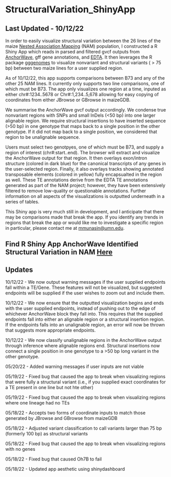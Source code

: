 # StructuralVariation_ShinyApp

## Last Updated - 10/12/22

In order to easily visualize structural variation between the 26 lines of the maize [Nested Association Mapping](https://www.science.org/doi/10.1126/science.abg5289) (NAM) population, I constructed a R Shiny App which reads in parsed and filtered gvcf outputs from [AnchorWave](https://github.com/baoxingsong/AnchorWave), gff gene annotations, and [EDTA](https://github.com/oushujun/EDTA). It then leverages the R package [gggenomes](https://github.com/thackl/gggenomes) to visualize nonvariant and structural variants ( > 75 bp) between two maize lines for a user supplied region.

As of 10/12/22, this app supports comparisons between B73 and any of the other 25 NAM lines. It currently only supports two line comparisons, one of which must be B73. The app only visualizes one region at a time, inputed as either chr#:1234..5678 or Chr#:1,234..5,678 allowing for easy copying of coordinates from either JBrowse or GBrowse in maizeGDB. 

We summarise the AnchorWave gvcf output accordingly. We condense true nonvariant regions with SNPs and small InDels (<50 bp) into one larger alignable region. We require structural insertions to have inserted sequence (>50 bp) in one genotype that maps back to a single position in the other genotype. If it did not map back to a single position, we considered that region to be unalignable sequence. 

Users must select two genotpyes, one of which must be B73, and supply a region of interest (chr#:start..end). The browser will extract and visualize the AnchorWave output for that region. It then overlays exon/intron structure (colored in dark blue) for the canonical transcripts of any genes in the user-selected region. Finally, it also overlays tracks showing annotated transposable elements (colored in yellow) fully encapsualted in the region as well. These TE annotations derive from the EDTA TE annotations generated as part of the NAM project; however, they have been extensively filtered to remove low-quality or questionable annotations. Further information on all aspects of the visualizations is outputted underneath in a series of tables. 

This Shiny app is very much still in development, and I anticipate that there may be comparisons made that break the app. If you identify any trends in regions that break the app or would like me to investigate a specific region in particular, please contact me at mmunasin@umn.edu. 

## Find R Shiny App AnchorWave Identified Structural Variation in NAM [Here](https://mmunasin.shinyapps.io/nam_sv/)

## Updates
10/12/22 - We now output warning messages if the user supplied endpoints fall within a TE/Gene. These features will not be visualized, but suggested endpoints will be supplied if the user wishes to zoom out and include them.

10/12/22 - We now ensure that the outputted visualization begins and ends with the user supplied endpoints, instead of pushing out to the edge of whichever AnchorWave block they fall into. This requires that the supplied endpoints fall into either an alignable region or a structural insertion region. If the endpoints falls into an unalignable region, an error will now be thrown that suggests more appropriate endpoints.

10/12/22 - We now classify unalignable regions in the AnchorWave output through inference where alignable regions end. Structural insertions now connect a single position in one genotype to a >50 bp long variant in the other genotype. 

05/20/22 - Added warning messages if user inputs are not viable

05/19/22 - Fixed bug that caused the app to break when visualizing regions that were fully a structural variant (i.e., if you supplied exact coordinates for a TE present in one line but not hte other)

05/19/22 - Fixed bug that caused the app to break when visualizing regions where one lineage had no TEs

05/18/22 - Accepts two forms of coordinate inputs to match those generated by JBrowse and GBrowse from maizeGDB

05/18/22 - Adjusted variant classification to call variants larger than 75 bp (formerly 100 bp) as structural variants

05/18/22 - Fixed bug that caused the app to break when visualizing regions with no genes

05/18/22 - Fixed bug that caused Oh7B to fail

05/18/22 - Updated app aesthetic using shinydashboard